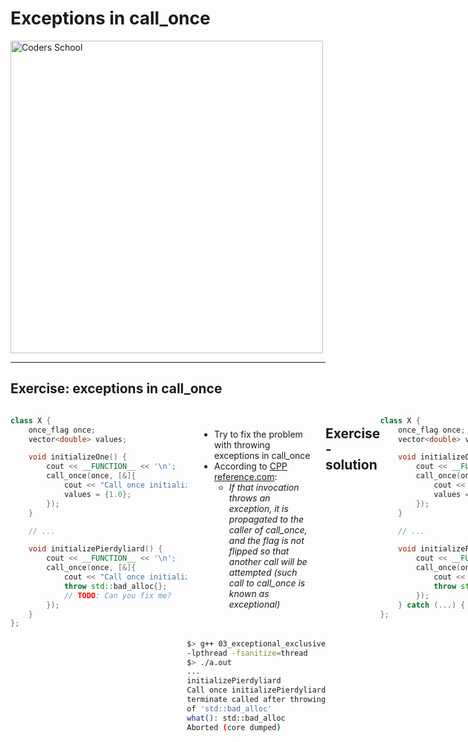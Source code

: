 <!-- .slide: data-background="#111111" -->

# Exceptions in call_once

<a href="https://coders.school">
    <img width="500" data-src="../coders_school_logo.png" alt="Coders School" class="plain">
</a>

___
<!-- .slide: style="font-size: .83em" -->

## Exercise: exceptions in call_once

<div style="display: flex;">

<div style="width: 56%;">

```cpp []
class X {
    once_flag once;
    vector<double> values;

    void initializeOne() {
        cout << __FUNCTION__ << '\n';
        call_once(once, [&]{
            cout << "Call once initializeOne\n";
            values = {1.0};
        });
    }

    // ...

    void initializePierdyliard() {
        cout << __FUNCTION__ << '\n';
        call_once(once, [&]{
            cout << "Call once initializePierdyliard\n";
            throw std::bad_alloc{};
            // TODO: Can you fix me?
        });
    }
};
```
<!-- .element: class="fragment fade-in" -->
</div>

<div style="width: 44%;">

<div style="padding: 20px;">

* <!-- .element: class="fragment fade-in" --> Try to fix the problem with throwing exceptions in call_once
* <!-- .element: class="fragment fade-in" --> According to <a href="https://en.cppreference.com/w/cpp/thread/call_once">CPP reference.com</a>:
  * <!-- .element: class="fragment fade-in" --> <i>If that invocation throws an exception, it is propagated to the caller of call_once, and the flag is not flipped so that another call will be attempted (such call to call_once is known as exceptional)</i>

</div>

```bash
$> g++ 03_exceptional_exclusive_calls.cpp
-lpthread -fsanitize=thread
$> ./a.out
...
initializePierdyliard
Call once initializePierdyliard
terminate called after throwing an instance
of 'std::bad_alloc'
what(): std::bad_alloc
Aborted (core dumped)
```
<!-- .element: class="fragment fade-in" -->

</div>

___
<!-- .slide: style="font-size: .85em" -->

## Exercise - solution

<div style="display: flex;">

<div style="width: 57%;">

```cpp []
class X {
    once_flag once;
    vector<double> values;

    void initializeOne() {
        cout << __FUNCTION__ << '\n';
        call_once(once, [&]{
            cout << "Call once initializeOne\n";
            values = {1.0};
        });
    }

    // ...

    void initializePierdyliard() try {
        cout << __FUNCTION__ << '\n';
        call_once(once, [&]{
            cout << "Call once initializePierdyliard\n";
            throw std::bad_alloc{};
        });
    } catch (...) { /* ignore exceptions */ }
};
```
<!-- .element: class="fragment fade-in" -->
</div>

<div style="width: 43%;">

<div style="padding: 20px;">

* <!-- .element: class="fragment fade-in" --> Try to fix the problem with throwing exceptions in call_once
* <!-- .element: class="fragment fade-in" --> According to <a href="https://en.cppreference.com/w/cpp/thread/call_once">CPP reference.com</a>:
* <!-- .element: class="fragment fade-in" --> If that invocation throws an exception, it is propagated to the caller of call_once, and the flag is not flipped so that another call will be attempted (such call to call_once is known as exceptional)
* <!-- .element: class="fragment fade-in" --> <b>NOT POSSIBLE! (At least for me 🙂)</b>

</div>

```bash
$> g++ 03_exceptional_exclusive_calls.cpp
-lpthread -fsanitize=thread
$> ./a.out
...
initializePierdyliard
Call once initializePierdyliard
initializeOne
(hang up)
```
<!-- .element: class="fragment fade-in" -->

</div>

___
<!-- .slide: style="color: #555" -->

## Exceptions in call_once - bug in standard library implementation

* If once_flag is in the "called" state, call_once immediately returns - return (passive call)
* <!-- .element: style="color: #fff" --> If once_flag is in the "not called" state, call_once executes the passed function, passing further arguments to it (active call)
  * If the function throws an exception, it is propagated on, and `once_flag` is not set to "called state" (exceptional call), so different `call_once` can be called <span style="color: #f33">(at least in theory 🙂) - [implementation bug](https://github.com/PaddlePaddle/Paddle/issues/6681), [example at cppreference.com](https://en.cppreference.com/w/cpp/thread/call_once#Example) also doesn't work, supposedly works in MSVC (Visual Studio Compiler)</span>
  * <!-- .element: style="color: #555" --> If the function ends normally, once_flag is set to the "called" state. It is guaranteed that all other calls will be passive.
* Multiple active calls on the same once_flag are queued.
* If the same flag is used for concurrent calls to different functions, it is not specified which function will be called.

___
<!-- .slide: style="color: #bbb" -->

## Useful links

* <!-- .element: class="fragment fade-in" --> <a href="http://www.open-std.org/jtc1/sc22/wg21/docs/papers/2007/n2393.html">C++ Atomic Types and Operations (C++ Standard)</a>
* <!-- .element: class="fragment fade-in" --> <a href="https://en.cppreference.com/w/cpp/language/memory_model">C++ Memory model on cppreference.com</a>
* <!-- .element: class="fragment fade-in" --> <a href="https://en.cppreference.com/w/cpp/atomic/memory_order">std::memory_order on cppreference.com</a>
* <!-- .element: class="fragment fade-in" --> <a href="https://en.cppreference.com/w/cpp/thread/call_once">std::call_once on cppreference.com</a>
* <!-- .element: class="fragment fade-in" --> <a href="https://en.cppreference.com/w/cpp/thread/once_flag">std::once_flag on cppreference.com</a>
  * <!-- .element: class="fragment fade-in" --> <a href="https://github.com/PaddlePaddle/Paddle/issues/6681">STL bug in exception handling in call_once</a>
  * <!-- .element: class="fragment fade-in" --> <a href="https://stackoverflow.com/questions/26985370/stdcall-once-vs-stdmutex-for-thread-safe-initialization">call_once vs mutex on stackoverflow</a>
* <!-- .element: class="fragment fade-in" --> <a href="https://stackoverflow.com/questions/17712001/how-is-meyers-implementation-of-a-singleton-actually-a-singleton">Meyers Singleton on stackoverflow</a>
